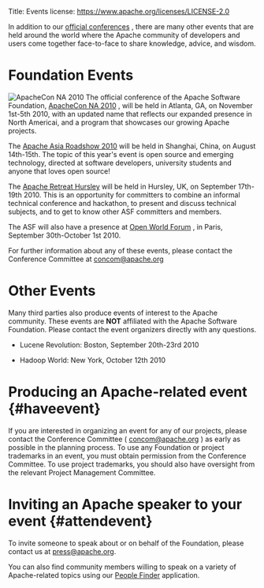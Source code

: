 Title: Events
license: https://www.apache.org/licenses/LICENSE-2.0

In addition to our [official conferences](conferences.html) , there are
many other events that are held around the world where the Apache community
of developers and users come together face-to-face to share knowledge,
advice, and wisdom.

# Foundation Events #

![ApacheCon NA 2010](/ads/ApacheCon/2010-na-234x60.gif "ApacheCon NA 2010")
The official conference of the Apache Software Foundation, [ApacheCon NA
2010](http://na.apachecon.com/c/acna2010/) , will be held in Atlanta, GA,
on November 1st-5th 2010, with an updated name that reflects our expanded
presence in North Americai, and a program that showcases our growing Apache
projects.

The [Apache Asia Roadshow 2010](http://roadshowasia.52ac.com/openconf.php)
will be held in Shanghai, China, on August 14th-15th. The topic of this
year's event is open source and emerging technology, directed at software
developers, university students and anyone that loves open source!

The [Apache Retreat Hursley](http://apache.eventbrite.com) will be held in
Hursley, UK, on September 17th-19th 2010. This is an opportunity for
committers to combine an informal technical conference and hackathon, to
present and discuss technical subjects, and to get to know other ASF
committers and members.

The ASF will also have a presence at [Open World
Forum](http://www.openworldforum.org/) , in Paris, September 30th-October
1st 2010.

For further information about any of these events, please contact the
Conference Committee at [concom@apache.org](mailto:concom@apache.org) 

# Other Events #

Many third parties also produce events of interest to the Apache community.
These events are **NOT** affiliated with the Apache Software Foundation.
Please contact the event organizers directly with any questions.

- Lucene Revolution: Boston, September 20th-23rd 2010

- Hadoop World: New York, October 12th 2010

# Producing an Apache-related event  {#haveevent}

If you are interested in organizing an event for any of our projects,
please contact the Conference Committee (
[concom@apache.org](mailto:concom@apache.org) ) as early as possible in the
planning process. To use any Foundation or project trademarks in an event,
you must obtain permission from the Conference Committee. To use project
trademarks, you should also have oversight from the relevant Project
Management Committee.

# Inviting an Apache speaker to your event  {#attendevent}

To invite someone to speak about or on behalf of the Foundation, please
contact us at [press@apache.org](mailto:press@apache.org).

You can also find community members willing to speak on a variety of
Apache-related topics using our [People
Finder](http://community.zones.apache.org/) application.

